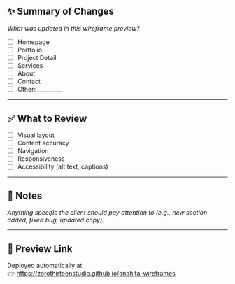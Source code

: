 ## ✨ Summary of Changes
_What was updated in this wireframe preview?_

- [ ] Homepage
- [ ] Portfolio
- [ ] Project Detail
- [ ] Services
- [ ] About
- [ ] Contact
- [ ] Other: _________

---

## ✅ What to Review
- [ ] Visual layout
- [ ] Content accuracy
- [ ] Navigation
- [ ] Responsiveness
- [ ] Accessibility (alt text, captions)

---

## 🔑 Notes
_Anything specific the client should pay attention to (e.g., new section added, fixed bug, updated copy)._

---

## 📌 Preview Link
Deployed automatically at:  
👉 https://zerothirteenstudio.github.io/anahita-wireframes
